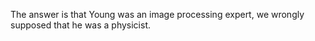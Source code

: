 The answer is that Young was an image processing expert, we wrongly supposed that he was a physicist.
